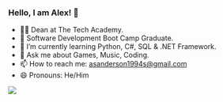### Hello, I am Alex! 👋

- 👨‍🏫 Dean at The Tech Academy.
- 🔭 Software Development Boot Camp Graduate.
- 🌱 I’m currently learning Python, C#, SQL & .NET Framework.
- 💬 Ask me about Games, Music, Coding.
- 📫 How to reach me: asanderson1994s@gmail.com
- 😄 Pronouns: He/Him
<img src="https://github-readme-stats.vercel.app/api?username=vexelior&&show_icons=true&title_color=ffffff&icon_color=bb2acf&text_color=daf7dc&bg_color=151515">
